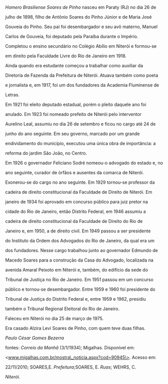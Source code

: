 

*Homero Brasiliense Soares de Pinho* nasceu em Paraty (RJ) no dia 26 de

julho de 1898, filho de Antônio Soares do Pinho Júnior e de Maria José

Gouveia do Pinho. Seu pai foi desembargador e seu avô materno, Manuel

Carlos de Gouveia, foi deputado pela Paraíba durante o Império.



Completou o ensino secundário no Colégio Abílio em Niterói e formou-se

em direito pela Faculdade Livre do Rio de Janeiro em 1918.



Ainda quando era estudante começou a trabalhar como auxiliar da

Diretoria de Fazenda da Prefeitura de Niterói. Atuava também como poeta

e jornalista e, em 1917, foi um dos fundadores da Academia Fluminense de

Letras.



Em 1921 foi eleito deputado estadual, porém o pleito daquele ano foi

anulado. Em 1923 foi nomeado prefeito de Niterói pelo interventor

Aurelino Leal, assumiu no dia 26 de setembro e ficou no cargo até 24 de

junho do ano seguinte. Em seu governo, marcado por um grande

endividamento do município, executou uma única obra de importância: a

reforma do jardim São João, no Centro.



Em 1926 o governador Feliciano Sodré nomeou-o advogado do estado e, no

ano seguinte, curador de órfãos e ausentes da comarca de Niterói.

Exonerou-se do cargo no ano seguinte. Em 1929 tornou-se professor da

cadeira de direito constitucional da Faculdade de Direito de Niterói. Em

janeiro de 1934 foi aprovado em concurso público para juiz pretor na

cidade do Rio de Janeiro, então Distrito Federal, em 1946 assumiu a

cadeira de direito constitucional da Faculdade de Direito do Rio de

Janeiro e, em 1950, a de direito civil. Em 1949 passou a ser presidente

do Instituto da Ordem dos Advogados do Rio de Janeiro, da qual era um

dos fundadores. Nesse cargo trabalhou junto ao governador Edmundo de

Macedo Soares para a construção da Casa do Advogado, localizada na

avenida Amaral Peixoto em Niterói e, também, do edifício da sede do

Tribunal de Justiça no Rio de Janeiro. Em 1951 passou em um concurso

público e tornou-se desembargador. Entre 1959 e 1960 foi presidente do

Tribunal de Justiça do Distrito Federal e, entre 1959 e 1962, presidiu

também o Tribunal Regional Eleitoral do Rio de Janeiro.



Faleceu em Niterói no dia 25 de março de 1975.



Era casado Alzira Levi Soares de Pinho, com quem teve duas filhas.



*Paulo César Gomes Bezerra*



fontes: *Correio da Manhã* (3/1/1934); Migalhas. Disponível em:

\<www.migalhas.com.br/mostra\_noticia.aspx?cod=90945\>. Acesso em:

22/11/2010; SOARES,E. *Prefeitura*;SOARES, E. *Ruas*; WEHRS, C.

*Niterói*.

